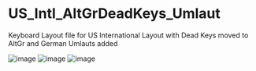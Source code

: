 # US_Intl_AltGrDeadKeys_Umlaut
Keyboard Layout file for US International Layout with Dead Keys moved to AltGr and German Umlauts added

![image](https://user-images.githubusercontent.com/6930367/88962359-9dad3600-d2a6-11ea-8470-3379efca27fe.png)
![image](https://user-images.githubusercontent.com/6930367/88962295-879f7580-d2a6-11ea-8da4-3ece5558f7e1.png)
![image](https://user-images.githubusercontent.com/6930367/88962325-9128dd80-d2a6-11ea-940f-67e554e7d629.png)
